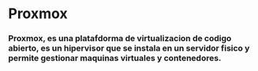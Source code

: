 # Proxmox
### Proxmox, es una platafdorma de virtualizacion de codigo abierto, es un hipervisor que se instala en un servidor fisico y permite gestionar maquinas virtuales y contenedores.
